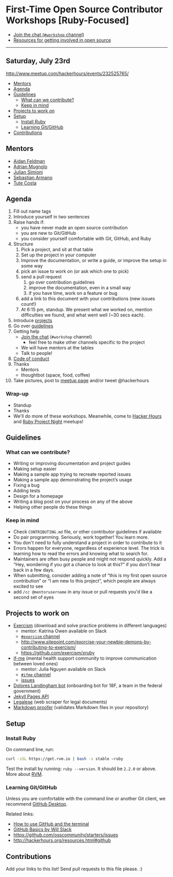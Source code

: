 # First-Time Open Source Contributor Workshops [Ruby-Focused]

* [Join the chat (`#workshop` channel)](http://chat.hackerhours.org/)
* [Resources for getting involved in open source](http://hackerhours.org/resources.html#getting-involved-in-open-source)

---

## Saturday, July 23rd

http://www.meetup.com/hackerhours/events/232525765/

<!-- START doctoc generated TOC please keep comment here to allow auto update -->
<!-- DON'T EDIT THIS SECTION, INSTEAD RE-RUN doctoc TO UPDATE -->


- [Mentors](#mentors)
- [Agenda](#agenda)
- [Guidelines](#guidelines)
  - [What can we contribute?](#what-can-we-contribute)
  - [Keep in mind](#keep-in-mind)
- [Projects to work on](#projects-to-work-on)
- [Setup](#setup)
  - [Install Ruby](#install-ruby)
  - [Learning Git/GitHub](#learning-gitgithub)
- [Contributions](#contributions)

<!-- END doctoc generated TOC please keep comment here to allow auto update -->

## Mentors

* [Aidan Feldman](https://github.com/afeld)
* [Adrian Mugnolo](https://github.com/xymbol)
* [Julian Simioni](https://github.com/orangejulius)
* [Sebastian Armano](https://github.com/sebarmano)
* [Tute Costa](https://github.com/tute)

## Agenda

1. Fill out name tags
1. Introduce yourself in two sentences
1. Raise hands if:
    * you have never made an open source contribution
    * you are new to Git/GitHub
    * you consider yourself comfortable with Git, GitHub, and Ruby
1. Structure
    1. Pick a project, and sit at that table
    1. Set up the project in your computer
    1. Improve the documentation, or write a guide, or improve the setup in some way
    1. pick an issue to work on (or ask which one to pick)
    1. send a pull request
        1. go over contribution guidelines
        1. improve the documentation, even in a small way
        1. if you have time, work on a feature or bug
    1. add a link to this document with your contributions (new issues count!)
    1. At 6:15 pm, standup. We present what we worked on, mention difficulties we found, and what went well (~30 secs each).
1. Introduce [projects](#projects-to-work-on)
1. Go over [guidelines](#guidelines)
1. Getting help
   * [Join the chat](http://chat.hackerhours.org/) (`#workshop` channel)
      * feel free to make other channels specific to the project
   * We will have mentors at the tables
   * Talk to people!
1. [Code of conduct](http://hackerhours.org/policies.html)
1. Thanks
   * Mentors
   * thoughtbot (space, food, coffee)
1. Take pictures, post to [meetup page](http://www.meetup.com/hackerhours/events/230225164/) and/or tweet @hackerhours

### Wrap-up

* Standup
* Thanks
* We'll do more of these workshops. Meanwhile, come to [Hacker
  Hours](http://www.meetup.com/hackerhours) and [Ruby Project
  Night](http://www.meetup.com/Ruby-Project-Night-NYC) meetups!

## Guidelines

### What can we contribute?

* Writing or improving documentation and project guides
* Making setup easier
* Making a sample app trying to recreate reported issues
* Making a sample app demonstrating the project’s usage
* Fixing a bug
* Adding tests
* Design for a homepage
* Writing a blog post on your process on any of the above
* Helping other people do these things

### Keep in mind

* Check `CONTRIBUTING.md` file, or other contributor guidelines if available
* Do pair programming. Seriously, work together! You learn more.
* You don't need to fully understand a project in order to contribute to it
* Errors happen for everyone, regardless of experience level. The trick is learning how to read the errors and knowing what to search for.
* Maintainers are often busy people and might not respond quickly. Add a “Hey, wondering if you got a chance to look at this?” if you don’t hear back in a few days.
* When submitting, consider adding a note of “this is my first open source contribution” or “I am new to this project”, which people are always excited to see
* add `/cc @mentorusername` in any issue or pull requests you'd like a second set of eyes

## Projects to work on

* [Exercism](http://exercism.io/) (download and solve practice problems in different languages)
  * mentor: Katrina Owen available on Slack
  * [`#exercism` channel](https://hackerhours.slack.com/messages/exercism/)
  * http://www.sitepoint.com/exorcise-your-newbie-demons-by-contributing-to-exercism/
  * https://github.com/exercism/xruby
* [if-me](http://www.if-me.org/) (mental health support community to improve communication between loved ones)
  * mentor: Julia Nguyen available on Slack
  * [`#ifme` channel](https://hackerhours.slack.com/messages/ifme/)
  * [issues](https://github.com/julianguyen/ifme/issues)
* [Dolores Landingham bot](https://github.com/18F/dolores-landingham-bot) (onboarding bot for 18F, a team in the federal government)
* [Jekyll Pages API](https://github.com/18F/jekyll_pages_api)
* [Legalese](https://github.com/18F/legalese) (web scraper for legal documents)
* [Markdown proofer](https://github.com/afeld/markdown_proofer) (validates Markdown files in your repository)

## Setup

### Install Ruby

On command line, run:

```bash
curl -sSL https://get.rvm.io | bash -s stable —ruby
```

Test the install by running: `ruby --version`. It should be `2.2.0` or above. More about [RVM](https://rvm.io/rvm/install).

### Learning Git/GitHub

Unless you are comfortable with the command line or another Git client, we recommend [GitHub Desktop](https://desktop.github.com/).

Related links:

* [How to use GitHub and the terminal](https://18f.gsa.gov/2015/03/03/how-to-use-github-and-the-terminal-a-guide/)
* [GitHub Basics by Will Slack](https://docs.google.com/document/d/11irMMp4o7yZApyCIyKK8IU15So4DeowNxHywItzMlco/edit?usp=sharing)
* https://github.com/osscommunity/starters/issues
* http://hackerhours.org/resources.html#github

## Contributions

Add your links to this list! Send pull requests to this file please. :)
